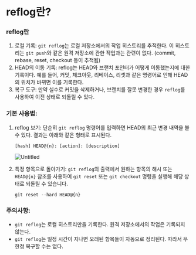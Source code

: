 # reflog란?

### reflog란

1. 로컬 기록: `git reflog`는 로컬 저장소에서의 작업 히스토리를 추적한다. 이 히스토리는 `git push`와 같은 원격 저장소에 관한 작업과는 관련이 없다. (commit, rebase, reset, checkout 등이 추적됨)
2. HEAD의 이동 기록: reflog는 HEAD와 브랜치 포인터가 어떻게 이동했는지에 대한 기록이다.
   예를 들어, 커밋, 체크아웃, 리베이스, 리셋과 같은 명령어로 인해 HEAD의 위치가 바뀌면 이를 기록한다.
3. 복구 도구: 만약 실수로 커밋을 삭제하거나, 브랜치를 잘못 변경한 경우 `reflog`를 사용하여 이전 상태로 되돌릴 수 있다.

### 기본 사용법:

1. reflog 보기: 단순히 `git reflog` 명령어를 입력하면 HEAD의 최근 변경 내역을 볼 수 있다. 결과는 아래와 같은 형태로 표시된다.

   ```
   [hash] HEAD@{n}: [action]: [description]
   ```

   ![Untitled](https://prod-files-secure.s3.us-west-2.amazonaws.com/35feff1a-b00e-45d2-8e8b-157f74dde233/581341fe-6315-40cc-aa5b-bfbd7b932686/Untitled.png)

2. 특정 항목으로 돌아가기: `git reflog`의 출력에서 원하는 항목의 해시 또는 `HEAD@{n}` 참조를 사용하여 `git reset` 또는 `git checkout` 명령을 실행해 해당 상태로 되돌릴 수 있습니다.

   ```
   git reset --hard HEAD@{n}
   ```

### 주의사항:

- `git reflog`는 로컬 히스토리만을 기록한다. 원격 저장소에서의 작업은 기록되지 않는다.
- `git reflog`는 일정 시간이 지나면 오래된 항목들이 자동으로 정리된다. 따라서 무한정 복구할 수는 없다.
